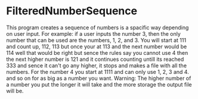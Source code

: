 # FilteredNumberSequence
This program creates a sequence of numbers is a spacific way depending on user input.
For example: if a user inputs the number 3, then the only number that can be used are the numbers, 1, 2, and 3. You will start at 111 and count up, 112, 113 but once your at 113 and the next number would be 114 well that would be right but sence the rules say you cannot use 4 then the next higher number is 121 and it continues counting untill its reached 333 and sence it can't go any higher, it stops and makes a file with all the numbers.
For the number 4 you start at 1111 and can only use 1, 2, 3 and 4. and so on for as big as a number you want.
Warning: The higher number of a number you put the longer it will take and the more storage the output file will be.